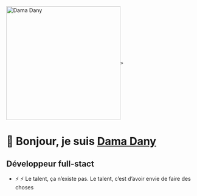 <div style=" display: flex; width: 100%; flex-direction: row; align-items: center;" >
    <img src= "https://user-images.githubusercontent.com/60171474/227435586-cb66e71a-d6ff-41d8-829c-d4ac81268090.jpg"  width="300"  title="Dama Dany"
            
    > 
</div>
 
# 👋 Bonjour, je suis [Dama Dany](damadanyprofil.surge.sh)

## Développeur **full-stact** 
- ⚡ ⚡ Le talent, ça n’existe pas. Le talent, c’est d’avoir envie de faire des choses



